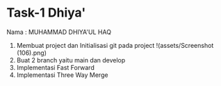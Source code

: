  # Task-1 Dhiya' 

Nama : MUHAMMAD DHIYA'UL HAQ

1. Membuat project dan Initialisasi git pada project
   !(assets/Screenshot (106).png)
4. Buat 2 branch yaitu main dan develop
5. Implementasi Fast Forward
6. Implementasi Three Way Merge
   
